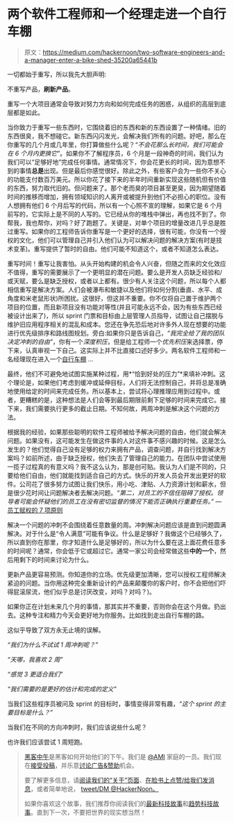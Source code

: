 # 两个软件工程师和一个经理走进一个自行车棚

> 原文：<https://medium.com/hackernoon/two-software-engineers-and-a-manager-enter-a-bike-shed-35200a65441b>

一切都始于重写，所以我先大胆声明:

不重写产品，**刷新产品**。

重写一个大项目通常会导致对努力方向和如何完成任务的困惑，从组织的高层到底层都是如此。

当你致力于重写一些东西时，它围绕着旧的东西和新的东西设置了一种情绪。旧的东西很臭，我不想碰它。新东西闪闪发光，会解决我们所有的问题。好吧，那么在你重写的几个月或几年里，你打算做些什么呢？*“不会花那么长时间，我们可能会在 6 个月内更换它”*。如果你不了解程序员，6 个月是一段神奇的时间，我们认为我们可以“足够好地”完成任何事情。通常情况下，你会花更长的时间，因为意想不到的事情**总是**出现。但是最后你感觉很好。除此之外，有些客户会为一些你不关心的功能支付数百万美元。所以你花了接下来的半年时间重新实现这些随机但有价值的东西，努力取代旧的。但问题来了。那个老而臭的项目甚至更臭，因为期望随着时间的推移而增加，拥有领域知识的人离开或被提升到他们不必担心的职位。没有人想拥有他们 6 个月后写的代码，所以有一个心照不宣的理解，如果它是 6 个月前写的，它实际上是不同的人写的。它已经从你的堆栈中弹出，再也找不到了。你帮我，我也帮你，对吗？好了跑题了。关键是，对单个项目的增量改进几乎总是胜过重写。如果你的工程师告诉你重写是一个更好的选择，很有可能，你没有一个授权的文化，他们可以管理自己并引入他们认为可以解决问题的解决方案(有时是技术变革)。重写提供了暂时的自由。他们可能不知道这个，或者不知道怎么表达。

重写时间！重写让我害怕。从头开始构建的机会令人兴奋，但随之而来的文化效应不值得，重写的需要展示了一个更明显的潜在问题。要么是开发人员缺乏经验和/或天赋，要么是缺乏授权，或者以上都有。很少有人关注这个问题，所以每个人都相信重写是解决方案。人们会被瀑布和敏捷以及他们将如何分割(垂直、水平、成角度和米老鼠形状)所困扰。这很好，但这并不重要。你不仅将自己置于维护两个项目的位置，而且新项目没有功能对等性(并且可能永远不会，因为有些东西已经被设计出来了)，所以 sprint 门票和目标由上层管理人员指导，试图让自己摆脱与维护旧应用程序相关的混乱和成本。您还在争先恐后地对许多外人现在想要的功能进行优先级排序和路线图规划。旁白:如果你只是告诉自己，*“我完全给了我的团队决定冲刺的自由”*，你有一个*深度积压*，但是给工程师一个*优先积压*来选择票，停下来，认真审视一下自己。这实际上并不比直接口述好多少。两名软件工程师和一名经理现在进入一个[自行车棚](https://en.wiktionary.org/wiki/bikeshedding) …

最终，他们不可避免地试图实施某种过程，用*“恰到好处的压力”*来填补冲刺。这个理论是，如果他们考虑到缓冲或延伸目标，人们将无法控制自己，并将总是准确地使用给定的时间来完成任务。所以基本上，尝试将心理推理应用到过程中。或者，更糟糕的是，这种想法是人们会等到最后期限前剩下足够的时间来完成它。接下来，我们需要执行更多的截止日期。不知何故，两周冲刺是解决这个问题的方法。

根据我的经验，如果那些聪明的软件工程师被给予解决问题的自由，他们就会解决问题。如果没有，这可能发生在做这件事的人对这件事不感兴趣的时候。这是怎么发生的？他们觉得自己没有足够的权力来拥有产品，调查问题，并自行找到解决方案吗？如前所述，由于缺乏授权，他们失去了管理自己的能力。在团队中尝试使用一揽子过程真的有意义吗？我不这么认为，那是创可贴。我认为人们是不同的，只要给他们自由，他们就能找到适合自己的方式。快乐的开发人员会开发出更好的软件。公司花了很多努力试图让我们快乐，用小吃、津贴、人力资源计划和薪水，但是很少花时间让问题解决者去解决问题。*“第二，对员工的不信任阻碍了授权。领导者可能会怀疑他们的员工在没有密切监督的情况下能否正确执行重要任务。”* — [员工赋权的 7 项原则](http://www.seriworld.org/16/qt_PdfDown.html?mncd=0301&pub=20120418&seq=282)

解决一个问题的冲刺不会围绕着任意数量的周。冲刺解决问题应该是直到问题圆满解决。对于什么是“令人满意”可能有争议。什么是足够好？我做这个已经够久了，所以直到你在那里，你才知道什么是足够好的，所以为什么要在这上面花费任意多的时间呢？通常，你会低于它或超过它。通常一家公司会经常做这些**中的一个**，然后用剩下的时间来讨论为什么。

更新产品更容易预测。你知道你的立场。优先级更加清晰，您可以授权工程师解决紧迫的问题。当你用这种完全重新设计的产品来颠覆你的客户时，你不会把他们吓得屁滚尿流，他们似乎总是讨厌改变，对吗？对吗？)。

如果你正在计划未来几个月的事情，那其实并不重要，否则你会在这个月做。扔出去。这种专注和精力今天会更好地为你服务。比如找到走出自行车棚的路。

这似乎导致了双方永无止境的误解。

*“我们为什么不试试 1 周冲刺呢？”*

*“天哪，我喜欢 2 周”*

*“感觉 3 更适合我们”*

*“我们需要的是更好的估计和完成的定义”*

当我们这些程序员被问及 sprint 的目标时，事情变得非常有趣，*“这个 sprint 的主要目标是什么？”*

当我们在不同的方向冲刺时，我们应该说些什么呢？

也许我们应该尝试 1 周短跑。

> [黑客中午](http://bit.ly/Hackernoon)是黑客如何开始他们的下午。我们是 [@AMI](http://bit.ly/atAMIatAMI) 家庭的一员。我们现在[接受投稿](http://bit.ly/hackernoonsubmission)，并乐意[讨论广告&赞助](mailto:partners@amipublications.com)机会。
> 
> 要了解更多信息，请[阅读我们的“关于”页面](https://goo.gl/4ofytp)、[在脸书上点赞/给我们发消息](http://bit.ly/HackernoonFB)，或者简单地说， [tweet/DM @HackerNoon。](https://goo.gl/k7XYbx)
> 
> 如果你喜欢这个故事，我们推荐你阅读我们的[最新科技故事](http://bit.ly/hackernoonlatestt)和[趋势科技故事](https://hackernoon.com/trending)。直到下一次，不要把世界的现实想当然！